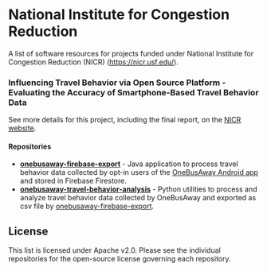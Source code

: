 # National Institute for Congestion Reduction

A list of software resources for projects funded under National Institute for Congestion Reduction (NICR) (https://nicr.usf.edu/).

### Influencing Travel Behavior via Open Source Platform - Evaluating the Accuracy of Smartphone-Based Travel Behavior Data

See more details for this project, including the final report, on the [NICR website](https://nicr.usf.edu/2020/12/11/3-1-influencing-travel-behavior-via-open-source-platform/).

#### Repositories
* [**onebusaway-firebase-export**](https://github.com/CUTR-at-USF/onebusaway-firebase-export) - Java application to process travel behavior data collected by opt-in users of the [OneBusAway Android app](https://github.com/OneBusAway/onebusaway-android) and stored in Firebase Firestore.
* [**onebusaway-travel-behavior-analysis**](https://github.com/CUTR-at-USF/onebusaway-travel-behavior-analysis) - Python utilities to process and analyze travel behavior data collected by OneBusAway and exported as csv file by [onebusaway-firebase-export](https://github.com/CUTR-at-USF/onebusaway-firebase-export).

## License

This list is licensed under Apache v2.0. Please see the individual repositories for the open-source license governing each repository.
